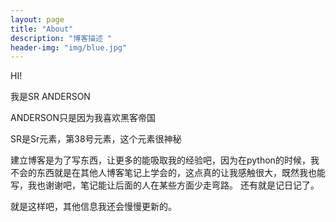 ```yaml
---
layout: page
title: "About"
description: "博客描述 " 
header-img: "img/blue.jpg"
---
```


HI! 

我是SR ANDERSON

ANDERSON只是因为我喜欢黑客帝国

SR是Sr元素，第38号元素，这个元素很神秘

建立博客是为了写东西，让更多的能吸取我的经验吧，因为在python的时候，我不会的东西就是在其他人博客笔记上学会的，这点真的让我感触很大，既然我也能写，我也谢谢吧，笔记能让后面的人在某些方面少走弯路。
还有就是记日记了。

就是这样吧，其他信息我还会慢慢更新的。





